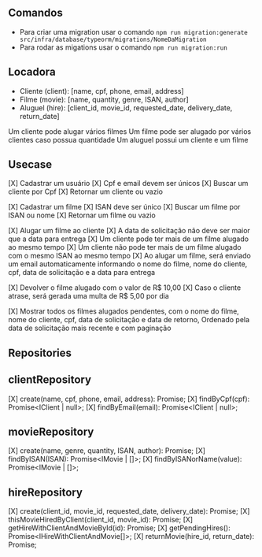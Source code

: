 ## Comandos

- Para criar uma migration usar o comando `npm run migration:generate src/infra/database/typeorm/migrations/NomeDaMigration`
- Para rodar as migations usar o comando `npm run migration:run`

## Locadora

- Cliente (client): [name, cpf, phone, email, address]
- Filme (movie): [name, quantity, genre, ISAN, author]
- Aluguel (hire): [client_id, movie_id, requested_date, delivery_date, return_date]

Um cliente pode alugar vários filmes
Um filme pode ser alugado por vários clientes caso possua quantidade
Um aluguel possui um cliente e um filme

## Usecase

[X] Cadastrar um usuário
[X] Cpf e email devem ser únicos
[X] Buscar um cliente por Cpf
[X] Retornar um cliente ou vazio

[X] Cadastrar um filme
[X] ISAN deve ser único
[X] Buscar um filme por ISAN ou nome
[X] Retornar um filme ou vazio

[X] Alugar um filme ao cliente
[X] A data de solicitação não deve ser maior que a data para entrega
[X] Um cliente pode ter mais de um filme alugado ao mesmo tempo
[X] Um cliente não pode ter mais de um filme alugado com o mesmo ISAN ao mesmo tempo
[X] Ao alugar um filme, será enviado um email automaticamente informando o nome do filme, nome do cliente, cpf, data de solicitação e a data para entrega

[X] Devolver o filme alugado com o valor de R$ 10,00
[X] Caso o cliente atrase, será gerada uma multa de R$ 5,00 por dia

[X] Mostrar todos os filmes alugados pendentes, com o nome do filme, nome do cliente, cpf, data de solicitação e data de retorno, Ordenado pela data de solicitação mais recente e com paginação

## Repositories

## clientRepository

[X] create(name, cpf, phone, email, address): Promise<IClient>;
[X] findByCpf(cpf): Promise<IClient | null>;
[X] findByEmail(email): Promise<IClient | null>;

## movieRepository

[X] create(name, genre, quantity, ISAN, author): Promise<IMovie>;
[X] findByISAN(ISAN): Promise<IMovie | []>;
[X] findByISANorName(value): Promise<IMovie | []>;

## hireRepository

[X] create(client_id, movie_id, requested_date, delivery_date): Promise<IHire>;
[X] thisMovieHiredByClient(client_id, movie_id): Promise<boolean>;
[X] getHireWithClientAndMovieById(id): Promise<IHireWithClientAndMovie>;
[X] getPendingHires(): Promise<IHireWithClientAndMovie[]>;
[X] returnMovie(hire_id, return_date): Promise<IHire>;
